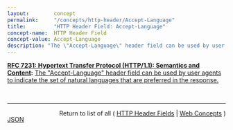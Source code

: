 ```yaml
---
layout:        concept
permalink:     "/concepts/http-header/Accept-Language"
title:         "HTTP Header Field: Accept-Language"
concept-name:  HTTP Header Field
concept-value: Accept-Language
description: "The \"Accept-Language\" header field can be used by user agents to indicate the set of natural languages that are preferred in the response."
---
```


**[RFC 7231: Hypertext Transfer Protocol (HTTP/1.1): Semantics and Content](/specs/IETF/RFC/7231 "The Hypertext Transfer Protocol (HTTP) is an application-level protocol for distributed, collaborative, hypertext information systems. This document defines the semantics of HTTP/1.1 messages as expressed by request methods, request header fields, response status codes, and response header fields, along with the payload of messages (metadata and body content) and mechanisms for content negotiation."):** [The "Accept-Language" header field can be used by user agents to indicate the set of natural languages that are preferred in the response.](http://tools.ietf.org/html/rfc7231#section-5.3.5 "Read documentation for HTTP Header Field &#34;Accept-Language&#34;")

<br/>
<hr/>

<p style="float : left"><a href="./Accept-Language.json" title="JSON representing this particular Web Concept value">JSON</a></p>
<p style="text-align: right">Return to list of all ( <a href="../http-headers">HTTP Header Fields</a> | <a href="../">Web Concepts</a> )</p>
